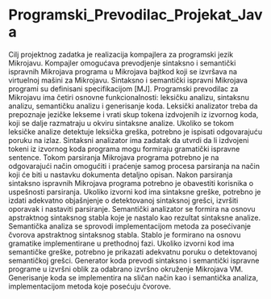 # Programski_Prevodilac_Projekat_Java

Cilj projektnog zadatka je realizacija kompajlera za programski jezik Mikrojavu. Kompajler omogućava prevodjenje sintaksno i semantički ispravnih Mikrojava programa u Mikrojava bajtkod koji se izvršava na virtuelnoj mašini za Mikrojavu. Sintaksno i semantički ispravni Mikrojava programi su definisani specifikacijom [MJ].
Programski prevodilac za Mikrojavu ima četiri osnovne funkcionalnosti: leksičku analizu, sintaksnu analizu, semantičku analizu i generisanje koda.
Leksički analizator treba da prepoznaje jezičke lekseme i vrati skup tokena izdvojenih iz izvornog koda, koji se dalje razmatraju u okviru sintaksne analize. Ukoliko se tokom leksičke analize detektuje leksička greška, potrebno je ispisati odgovarajuću poruku na izlaz.
Sintaksni analizator ima zadatak da utvrdi da li izdvojeni tokeni iz izvornog koda programa mogu formiraju gramatički ispravne sentence. Tokom parsiranja Mikrojava programa potrebno je na odgovarajući način omogućiti i praćenje samog procesa parsiranja na način koji će biti u nastavku dokumenta detaljno opisan. Nakon parsiranja sintaksno ispravnih Mikrojava programa potrebno je obavestiti korisnika o uspešnosti parsiranja. Ukoliko izvorni kod ima sintaksne greške, potrebno je izdati adekvatno objašnjenje o detektovanoj sintaksnoj grešci, izvršiti oporavak i nastaviti parsiranje.
Semantički analizator se formira na osnovu apstraktnog sintaksnog stabla koje je nastalo kao rezultat sintaksne analize. Semantička analiza se sprovodi implementacijom metoda za posećivanje čvorova apstraktnog sintaksnog stabla. Stablo je formirano na osnovu gramatike implementirane u prethodnoj fazi. Ukoliko izvorni kod ima semantičke greške, potrebno je prikazati adekvatnu poruku o detektovanoj semantičkoj grešci.
Generator koda prevodi sintaksno i semantički ispravne programe u izvršni oblik za odabrano izvršno okruženje Mikrojava VM. Generisanje koda se implementira na sličan način kao i semantička analiza, implementacijom metoda koje posećuju čvorove.
